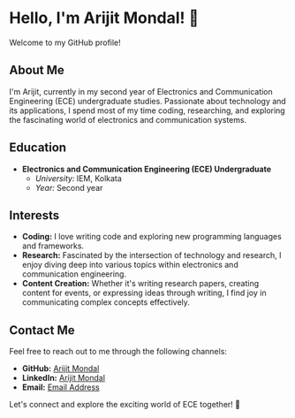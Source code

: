 # Hello, I'm Arijit Mondal! 👋

Welcome to my GitHub profile!

## About Me

I'm Arijit, currently in my second year of Electronics and Communication Engineering (ECE) undergraduate studies. Passionate about technology and its applications, I spend most of my time coding, researching, and exploring the fascinating world of electronics and communication systems.

## Education

- **Electronics and Communication Engineering (ECE) Undergraduate**
  - *University:* IEM, Kolkata
  - *Year:* Second year

## Interests

- **Coding:** I love writing code and exploring new programming languages and frameworks.
- **Research:** Fascinated by the intersection of technology and research, I enjoy diving deep into various topics within electronics and communication engineering.
- **Content Creation:** Whether it's writing research papers, creating content for events, or expressing ideas through writing, I find joy in communicating complex concepts effectively.

## Contact Me

Feel free to reach out to me through the following channels:
- **GitHub:** [Arijit Mondal](https://github.com/yourusername)
- **LinkedIn:** [Arijit Mondal](https://www.linkedin.com/in/yourlinkedinprofile/)
- **Email:** [Email Address](arijitmondal200430@gamil.com)

Let's connect and explore the exciting world of ECE together! 🚀
